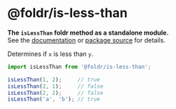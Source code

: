 # @foldr/is-less-than

**The `isLessThan` foldr method as a standalone module.**    
See the [documentation](http://foldr.com/0.0.0/is-less-than) or [package source](https:/github.com/CloudVessel/foldr/blob/master/packages/categories/is-less-than/src/index.js) for details.

Determines if `x` is less than `y`.

```js
import isLessThan from '@foldr/is-less-than';

isLessThan(1, 2);     // true
isLessThan(2, 1);     // false
isLessThan(2, 2);     // false
isLessThan('a', 'b'); // true
```
